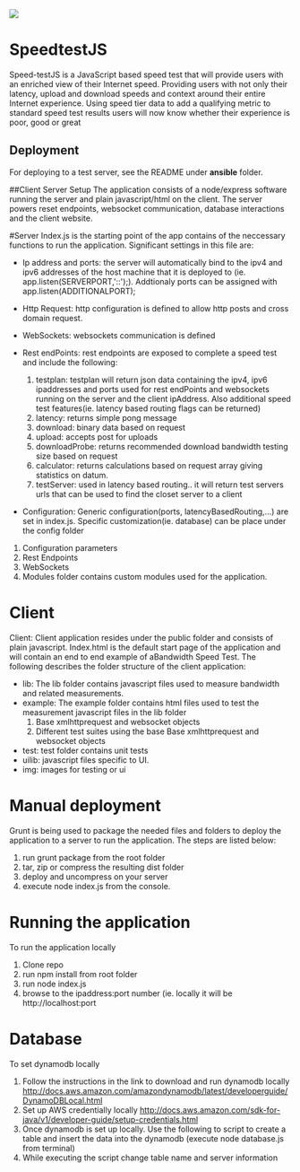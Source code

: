 <img src="https://travis-ci.com/Comcast/Speed-testJS.svg?token=az4nWCYAfTiiz3zyEFcf&branch=master">

# SpeedtestJS
Speed-testJS is a JavaScript based speed test that will provide users 
with an enriched view of their Internet speed. Providing users with not 
only their latency, upload and download speeds and context around their 
entire Internet experience. Using speed tier data to add a qualifying 
metric to standard speed test results users will now know whether their 
experience is poor, good or great

## Deployment
For deploying to a test server, see the README under **ansible** folder.


##Client Server Setup
The application consists of a node/express software running the server and plain javascript/html on the client. The server
powers reset endpoints, websocket communication, database interactions and the client website. 

#Server
Index.js is the starting point of the app contains of the neccessary functions to run the application. Significant
settings in this file are:

* Ip address and ports: the server will automatically bind to the ipv4 and ipv6 addresses of the host machine that it is deployed
to (ie. app.listen(SERVERPORT,'::');). Addtionaly ports can be assigned with app.listen(ADDITIONALPORT);

* Http Request: http configuration is defined to allow http posts and cross domain request.

* WebSockets: websockets communication is defined

* Rest endPoints: rest endpoints are exposed to complete a speed test and include the following:
    1. testplan: testplan will return json data containing the ipv4, ipv6 ipaddresses and ports used for rest endPoints
    and websockets running on the server and the client ipAddress. Also additional speed test features(ie. latency based
    routing flags can be returned)
    2. latency: returns simple pong message
    3. download: binary data based on request
    4. upload: accepts post for uploads
    5. downloadProbe: returns recommended download bandwidth testing size based on request
    6. calculator: returns calculations based on request array giving statistics on datum.
    7. testServer: used in latency based routing.. it will return test servers urls that can 
    be used to find the closet server to a client
    
* Configuration: Generic configuration(ports, latencyBasedRouting,...) are set in index.js. Specific customization(ie. database)
    can be place under the config folder

1. Configuration parameters 
2. Rest Endpoints
3. WebSockets 
4. Modules folder contains custom modules used for the application.

# Client

Client: Client application resides under the public folder and consists of plain javascript. Index.html is the 
default start page of the application and will contain an end to end example of aBandwidth Speed Test. The following describes
the folder structure of the client application:

* lib: The lib folder contains javascript files used to measure bandwidth and related measurements. 
* example: The example folder contains html files used to test the measurement javascript files in the lib folder
    1. Base xmlhttprequest and websocket objects
    2. Different test suites using the base Base xmlhttprequest and websocket objects
* test: test folder contains unit tests
* uilib: javascript files specific to UI.
* img: images for testing or ui


# Manual deployment
Grunt is being used to package the needed files and folders to deploy the application to a server to run the application.
The steps are listed below:

1. run grunt package from the root folder
2. tar, zip or compress the resulting dist folder
3. deploy and uncompress on your server
4. execute node index.js from the console.


# Running the application
To run the application locally

1. Clone repo
2. run npm install from root folder
3. run node index.js
4. browse to the ipaddress:port number (ie. locally it will be http://localhost:port

# Database
To set dynamodb locally

1. Follow the instructions in the link to download and run dynamodb locally http://docs.aws.amazon.com/amazondynamodb/latest/developerguide/DynamoDBLocal.html
2. Set up AWS credentially locally http://docs.aws.amazon.com/sdk-for-java/v1/developer-guide/setup-credentials.html
3. Once dynamodb is set up locally. Use the following to script to create a table and insert the data into the dynamodb (execute node database.js from terminal)
4. While executing the script change table name and server information
